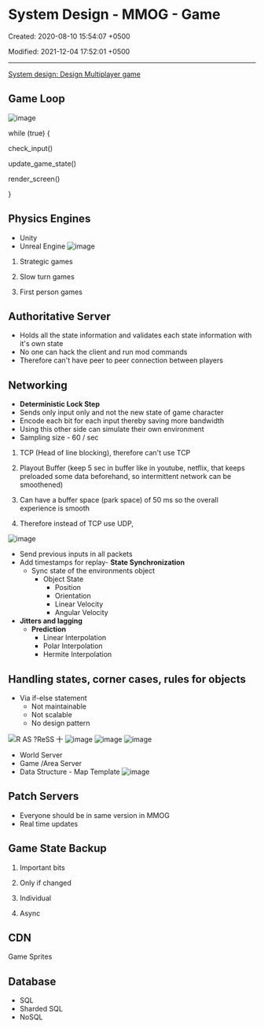 # System Design - MMOG - Game

Created: 2020-08-10 15:54:07 +0500

Modified: 2021-12-04 17:52:01 +0500

---

[System design: Design Multiplayer game](https://www.youtube.com/playlist?list=PLkQkbY7JNJuCoOw3epgKcNIU6rFri4iQk)

## Game Loop

![image](media/System-Design---MMOG---Game-image1.png)

while (true) {

check_input()

update_game_state()

render_screen()

}

## Physics Engines

- Unity
- Unreal Engine
![image](media/System-Design---MMOG---Game-image2.png)

1. Strategic games

2. Slow turn games

3. First person games

## Authoritative Server

- Holds all the state information and validates each state information with it's own state
- No one can hack the client and run mod commands
- Therefore can't have peer to peer connection between players

## Networking

- **Deterministic Lock Step**
- Sends only input only and not the new state of game character
- Encode each bit for each input thereby saving more bandwidth
- Using this other side can simulate their own environment
- Sampling size - 60 / sec

1. TCP (Head of line blocking), therefore can't use TCP

2. Playout Buffer (keep 5 sec in buffer like in youtube, netflix, that keeps preloaded some data beforehand, so intermittent network can be smoothened)

3. Can have a buffer space (park space) of 50 ms so the overall experience is smooth

4. Therefore instead of TCP use UDP,

![image](media/System-Design---MMOG---Game-image3.png)

- Send previous inputs in all packets
- Add timestamps for replay-   **State Synchronization**
  - Sync state of the environments object
    - Object State
      - Position
      - Orientation
      - Linear Velocity
      - Angular Velocity
- **Jitters and lagging**
  - **Prediction**
    - Linear Interpolation
    - Polar Interpolation
    - Hermite Interpolation

## Handling states, corner cases, rules for objects

- Via if-else statement
  - Not maintainable
  - Not scalable
  - No design pattern

![R AS ?ReSS 十 ](media/System-Design---MMOG---Game-image4.png)
![image](media/System-Design---MMOG---Game-image5.png)
![image](media/System-Design---MMOG---Game-image6.png)
![image](media/System-Design---MMOG---Game-image7.png)

- World Server
- Game /Area Server
- Data Structure - Map Template
![image](media/System-Design---MMOG---Game-image8.png)

## Patch Servers

- Everyone should be in same version in MMOG
- Real time updates

## Game State Backup

1. Important bits

2. Only if changed

3. Individual

4. Async

## CDN

Game Sprites

## Database

- SQL
- Sharded SQL
- NoSQL
